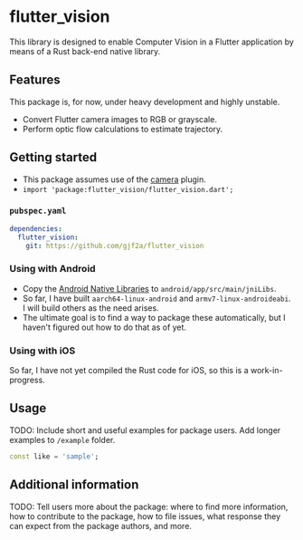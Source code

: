 # flutter_vision

This library is designed to enable Computer Vision in a Flutter application by means of a Rust
back-end native library.

## Features

This package is, for now, under heavy development and highly unstable. 

* Convert Flutter camera images to RGB or grayscale.
* Perform optic flow calculations to estimate trajectory.

## Getting started

* This package assumes use of the [camera](https://pub.dev/packages/camera) plugin.
* `import 'package:flutter_vision/flutter_vision.dart';`

### `pubspec.yaml`
```yaml
dependencies:
  flutter_vision:
    git: https://github.com/gjf2a/flutter_vision
```

### Using with Android

* Copy the [Android Native Libraries](https://github.com/gjf2a/flutter_vision/tree/main/android/app/src/main/jniLibs) to `android/app/src/main/jniLibs`.
* So far, I have built `aarch64-linux-android` and `armv7-linux-androideabi`. I will build others as the need arises.
* The ultimate goal is to find a way to package these automatically, but I haven't figured out how to do that as of yet.

### Using with iOS

So far, I have not yet compiled the Rust code for iOS, so this is a work-in-progress.

## Usage

TODO: Include short and useful examples for package users. Add longer examples
to `/example` folder.

```dart
const like = 'sample';
```

## Additional information

TODO: Tell users more about the package: where to find more information, how to
contribute to the package, how to file issues, what response they can expect
from the package authors, and more.

